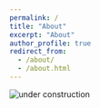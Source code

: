 ```yaml
---
permalink: /
title: "About"
excerpt: "About"
author_profile: true
redirect_from: 
  - /about/
  - /about.html
---
```

![under construction](https://lh3.googleusercontent.com/proxy/e8b91SgXot1enL8LG_l4MA4Y7VaTOaH4DEgB1lMcnAuxF3nF3w4lo8Gl15XxXbVpbed4h8VWLBQPb8NhG138Kg) 

